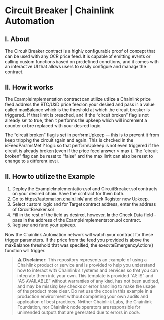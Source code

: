 # Circuit Breaker | Chainlink Automation

## I. About

The Circuit Breaker contract is a highly configurable proof of concept that can be used with any OCR price feed. It is capable of emitting events or calling custom functions based on predefined conditions, and it comes with an interactive UI that allows users to easily configure and manage the contract.

## II. How it works

The ExampleImplementation contract can utilize utilize a Chainlink price feed address the BTC/USD price feed on your desired and pass in a value called maxBalance which is the threshold at which the circuit breaker is triggered.. If that limit is breached, and if the “circuit broken” flag is not already set to true, then it performs the upkeep which will increment a counter or bre replaced with your desired logic. 

The “circuit broken” flag is set in performUpkeep — this is to prevent it from keep tripping the circuit again and again. This is checked in the isFeedParamsMet ? logic so that performUpkeep is not even triggered if the circuit is already broken (even if the price feed answer > max ). The “circuit broken” flag can be reset to “false” and the max limit can also be reset to change to a different level.


## II. How to utilize the Example

1. Deploy the ExampleImplementation.sol and CircuitBreaker.sol contracts on your desired chain. Save the contract for them both.
2. Go to https://automation.chain.link/ and click Register new Upkeep.
3. Select custom logic and for Target contract address, enter the address of CircuitBreaker.sol
4. Fill in the rest of the field as desired, however, In the Check Data field - pass in the address of the ExampleImplementation.sol contract.
5. Register and fund your upkeep.

Now the Chainlink Automation network will watch your contract for these trigger parameters. If the price from the feed you provided is above the maxBalance threshold that was specified, the executeEmergencyAction() function will trigger.

> :warning: **Disclaimer**: This repository represents an example of using a Chainlink product or service and is provided to help you understand how to interact with Chainlink’s systems and services so that you can integrate them into your own. This template is provided “AS IS” and “AS AVAILABLE” without warranties of any kind, has not been audited, and may be missing key checks or error handling to make the usage of the product more clear. Do not use the code in this example in a production environment without completing your own audits and application of best practices. Neither Chainlink Labs, the Chainlink Foundation, nor Chainlink node operators are responsible for unintended outputs that are generated due to errors in code.